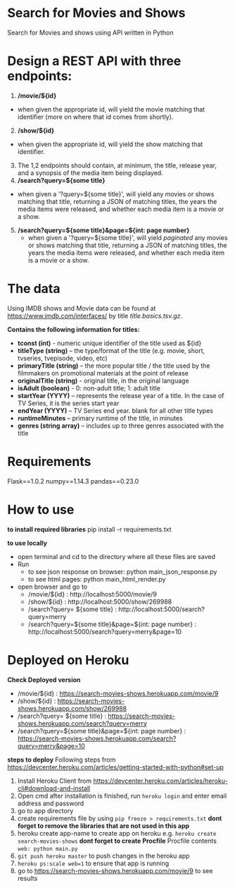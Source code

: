 # Search for Movies and Shows
Search for Movies and shows using API written in Python

# Design a REST API with three endpoints:

1. **/movie/${id}**
  - when given the appropriate id, will yield the movie matching that identifier (more on where that id comes from shortly).
2. **/show/${id}** 
  - when given the appropriate id, will yield the show matching that identifier.
3. The 1,2 endpoints should contain, at minimum, the title, release year, and a synopsis of the media item being displayed.
4. **/search?query=${some title}** 
  - when given a '?query=${some title}', will yield any movies or shows matching that title, returning a JSON of matching titles, the years the media items were released, and whether each media item is a movie or a show.
5. **/search?query=${some title}&page=${int: page number}** 
   - when given a '?query=${some title}', will yield _paginated_ any movies or shows matching that title, returning a JSON of matching titles, the years the media items were released, and whether each media item is a movie or a show.


# The data
Using IMDB shows and Movie data can be found at https://www.imdb.com/interfaces/ by title _title.basics.tsv.gz_.
 
**Contains the following information for titles:**
- **tconst (int)** - numeric unique identifier of the title used as ${id}
- **titleType (string)** – the type/format of the title (e.g. movie, short, tvseries, tvepisode, video, etc)
- **primaryTitle (string)** – the more popular title / the title used by the filmmakers on promotional materials at the point of release
- **originalTitle (string)** - original title, in the original language
- **isAdult (boolean)** - 0: non-adult title; 1: adult title
- **startYear (YYYY)** – represents the release year of a title. In the case of TV Series, it is the series start year
- **endYear (YYYY)** – TV Series end year. blank for all other title types
- **runtimeMinutes** – primary runtime of the title, in minutes
- **genres (string array)** – includes up to three genres associated with the title

# Requirements
Flask==1.0.2
numpy==1.14.3
pandas==0.23.0

# How to use
**to install required libraries**
pip install -r requirements.txt

**to use locally**
- open terminal and cd to the directory where all these files are saved
- Run
  - to see json response on browser: python main_json_response.py
  - to see html pages: python main_html_render.py
- open browser and go to 
  - /movie/${id} : http://localhost:5000/movie/9
  - /show/${id} : http://localhost:5000/show/269988
  - /search?query= ${some title} :  http://localhost:5000/search?query=merry
  - /search?query=${some title}&page=${int: page number} : http://localhost:5000/search?query=merry&page=10  

# Deployed on Heroku
**Check Deployed version**
- /movie/${id} : https://search-movies-shows.herokuapp.com/movie/9
- /show/${id} : https://search-movies-shows.herokuapp.com/show/269988
- /search?query= ${some title} :  https://search-movies-shows.herokuapp.com/search?query=merry
- /search?query=${some title}&page=${int: page number} : https://search-movies-shows.herokuapp.com/search?query=merry&page=10


**steps to deploy**
Following steps from https://devcenter.heroku.com/articles/getting-started-with-python#set-up
1. Install Heroku Client from https://devcenter.heroku.com/articles/heroku-cli#download-and-install
2. Open cmd after installation is finished, run `heroku login` and enter email address and password
3. go to app directory
4. create requirements file by using `pip freeze > requirements.txt` 
    **dont forget to remove the libraries that are not used in this app**
5. heroku create app-name to create app on heroku e.g. `heroku create search-movies-shows`
**dont forget to create Procfile** Procfile contents `web: python main.py`
6. `git push heroku master` to push changes in the heroku app
7. `heroku ps:scale web=1` to ensure that app is running
8. go to  https://search-movies-shows.herokuapp.com/movie/9 to see results
